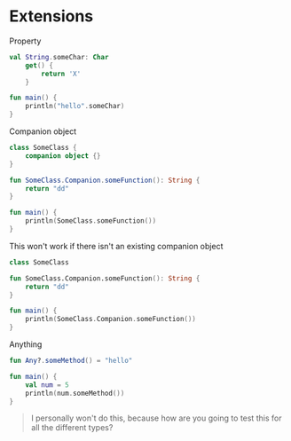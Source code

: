 # Extensions

Property

```kotlin
val String.someChar: Char
	get() {
		return 'X'
	}

fun main() {
	println("hello".someChar)
}
```

Companion object

```kotlin
class SomeClass {
	companion object {}
}

fun SomeClass.Companion.someFunction(): String {
	return "dd"
}

fun main() {
	println(SomeClass.someFunction())
}
```

This won't work if there isn't an existing companion object

```kotlin
class SomeClass

fun SomeClass.Companion.someFunction(): String {
	return "dd"
}

fun main() {
	println(SomeClass.Companion.someFunction())
}
```

Anything

```kotlin
fun Any?.someMethod() = "hello"

fun main() {
	val num = 5
	println(num.someMethod())
}
```

> I personally won't do this, because how are you going to test this for all the different types?
